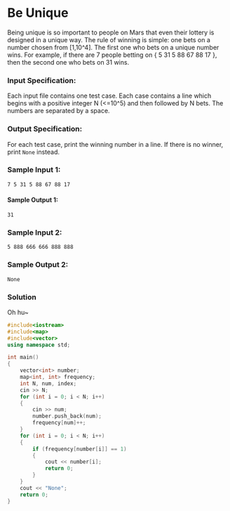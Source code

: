 # Be Unique
Being unique is so important to people on Mars that even their lottery is designed in a unique way. The rule of winning is simple: one bets on a number chosen from [1,10^4]. The first one who bets on a unique number wins. For example, if there are 7 people betting on { 5 31 5 88 67 88 17 }, then the second one who bets on 31 wins.
### Input Specification:
Each input file contains one test case. Each case contains a line which begins with a positive integer N (<=10^5) and then followed by N bets. The numbers are separated by a space.
### Output Specification:
For each test case, print the winning number in a line. If there is no winner, print `None` instead.
### Sample Input 1:
```
7 5 31 5 88 67 88 17
```
#### Sample Output 1:
```
31
```
### Sample Input 2:
```
5 888 666 666 888 888
```
### Sample Output 2:
```
None
```
### Solution 
Oh hu~
```C++
#include<iostream>
#include<map>
#include<vector>
using namespace std;

int main()
{
    vector<int> number;
    map<int, int> frequency;
    int N, num, index;
    cin >> N;
    for (int i = 0; i < N; i++)
    {
        cin >> num;
        number.push_back(num);
        frequency[num]++;
    }
    for (int i = 0; i < N; i++)
    {
        if (frequency[number[i]] == 1)
        {
            cout << number[i];
            return 0;
        }
    }
    cout << "None";
    return 0;
}
```